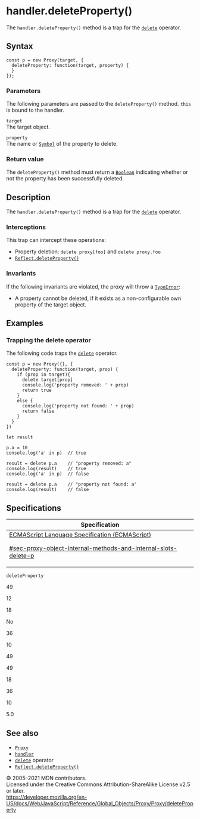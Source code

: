 # handler.deleteProperty()

The `handler.deleteProperty()` method is a trap for the [`delete`](../../../operators/delete) operator.

## Syntax

    const p = new Proxy(target, {
      deleteProperty: function(target, property) {
      }
    });

### Parameters

The following parameters are passed to the `deleteProperty()` method. `this` is bound to the handler.

`target`  
The target object.

`property`  
The name or [`Symbol`](../../symbol) of the property to delete.

### Return value

The `deleteProperty()` method must return a [`Boolean`](../../boolean) indicating whether or not the property has been successfully deleted.

## Description

The `handler.deleteProperty()` method is a trap for the [`delete`](../../../operators/delete) operator.

### Interceptions

This trap can intercept these operations:

-   Property deletion: `delete proxy[foo]` and `delete proxy.foo`
-   [`Reflect.deleteProperty()`](../../reflect/deleteproperty)

### Invariants

If the following invariants are violated, the proxy will throw a [`TypeError`](../../typeerror):

-   A property cannot be deleted, if it exists as a non-configurable own property of the target object.

## Examples

### Trapping the delete operator

The following code traps the [`delete`](../../../operators/delete) operator.

    const p = new Proxy({}, {
      deleteProperty: function(target, prop) {
        if (prop in target){
          delete target[prop]
          console.log('property removed: ' + prop)
          return true
        }
        else {
          console.log('property not found: ' + prop)
          return false
        }
      }
    })

    let result

    p.a = 10
    console.log('a' in p)  // true

    result = delete p.a    // "property removed: a"
    console.log(result)    // true
    console.log('a' in p)  // false

    result = delete p.a    // "property not found: a"
    console.log(result)    // false

## Specifications

<table>
<thead>
<tr class="header">
<th>Specification</th>
</tr>
</thead>
<tbody>
<tr class="odd">
<td>
<a href="https://tc39.es/ecma262/#sec-proxy-object-internal-methods-and-internal-slots-delete-p">ECMAScript Language Specification (ECMAScript) 
<br/>

<span class="small">#sec-proxy-object-internal-methods-and-internal-slots-delete-p</span>
</a>
</td>
</tr>
</tbody>
</table>

`deleteProperty`

49

12

18

No

36

10

49

49

18

36

10

5.0

## See also

-   [`Proxy`](../../proxy)
-   [`handler`](../proxy)
-   [`delete`](../../../operators/delete) operator
-   [`Reflect.deleteProperty()`](../../reflect/deleteproperty)

© 2005–2021 MDN contributors.  
Licensed under the Creative Commons Attribution-ShareAlike License v2.5 or later.  
<a href="https://developer.mozilla.org/en-US/docs/Web/JavaScript/Reference/Global_Objects/Proxy/Proxy/deleteProperty" class="_attribution-link">https://developer.mozilla.org/en-US/docs/Web/JavaScript/Reference/Global_Objects/Proxy/Proxy/deleteProperty</a>
